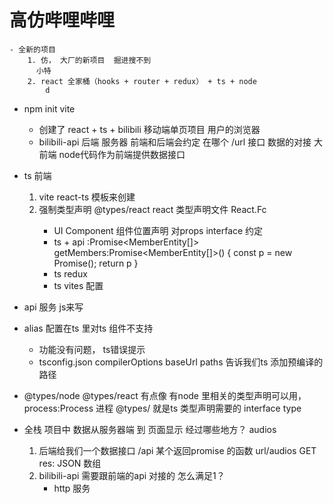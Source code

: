 #  高仿哔哩哔哩  
    - 全新的项目
        1. 仿， 大厂的新项目  掘进搜不到 
          小特
        2. react 全家桶（hooks + router + redux） + ts + node 
            d 

- npm init vite 
    - 创建了 react + ts + bilibili 移动端单页项目
        用户的浏览器
    - bilibili-api 后端
        服务器
        前端和后端会约定 在哪个 /url  接口  数据的对接
        大前端 node代码作为前端提供数据接口

- ts 前端
    1. vite  react-ts 模板来创建
    2. 强制类型声明
        @types/react  react 类型声明文件  React.Fc<PropTypes>
        - UI Component  组件位置声明  对props  interface 约定
        - ts + api  :Promise<MemberEntity[]>
        getMembers:Promise<MemberEntity[]>() {
            const p = new Promise();
            return p
        }
        - ts  redux
        - ts vites 配置
- api 服务  js来写
- alias 配置在ts 里对ts 组件不支持
    - 功能没有问题， ts错误提示
    - tsconfig.json  compilerOptions
        baseUrl
        paths 告诉我们ts  添加预编译的路径
- @types/node @types/react  有点像
    有node 里相关的类型声明可以用， process:Process 进程
    @types/ 就是ts 类型声明需要的 interface type

- 全栈 项目中 数据从服务器端  到  页面显示
    经过哪些地方？
    audios
    1. 后端给我们一个数据接口 /api  某个返回promise 的函数
        url/audios GET  res: JSON 数组
    2. bilibili-api 需要跟前端的api 对接的 
        怎么满足1？
        - http 服务 


